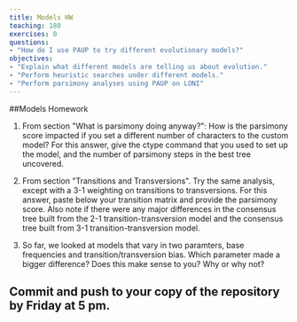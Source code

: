 ```yaml
---
title: Models HW
teaching: 180
exercises: 0
questions:
- "How do I use PAUP to try different evolutionary models?"
objectives:
- "Explain what different models are telling us about evolution."
- "Perform heuristic searches under different models."
- "Perform parsimony analyses using PAUP on LONI" 
---
```



##Models Homework

1. From section "What is parsimony doing anyway?": How is the parsimony score impacted if you set a different number of characters to the custom model? For this answer, give the ctype command that you used to set up the model, and the number of parsimony steps in the best tree uncovered.

2. From section "Transitions and Transversions". Try the same analysis, except with a 3-1 weighting on transitions to transversions. For this answer, paste below your transition matrix and provide the parsimony score. Also note if there were any major differences in the consensus tree built from the 2-1 transition-transversion model and the consensus tree built from 3-1 transition-transversion model.

3. So far, we looked at models that vary in two paramters, base frequencies and transition/transversion bias. Which parameter made a bigger difference? Does this make sense to you? Why or why not?

## Commit and push to your copy of the repository by Friday at 5 pm.